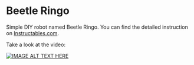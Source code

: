Beetle Ringo
============

Simple DIY robot named Beetle Ringo. You can find the detailed instruction on [Instructables.com](http://www.instructables.com/id/Beetle-Ringo/).

Take a look at the video:

[![IMAGE ALT TEXT HERE](http://img.youtube.com/vi/1ZH9PrFUxH0/0.jpg)](http://www.youtube.com/watch?v=1ZH9PrFUxH0)
